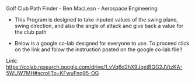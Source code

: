 Golf Club Path Finder - Ben MacLean - Aerospace Engineering

   - This Program is designed to take inputed values of the swing plane, swing direction, and also the angle of attack and give back a value for the club path

   - Below is a google co-lab designed for everyone to use. To proceed click on the link and folow the instruction posted on the google co-lab file!!


Link: https://colab.research.google.com/drive/1_vVq6d2hX9JqxtBQG2JVtzKA-5WUW7MH#scrollTo=KFwuFnq95-OG
